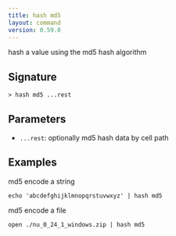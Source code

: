 ```yaml
---
title: hash md5
layout: command
version: 0.59.0
---
```


hash a value using the md5 hash algorithm

## Signature

```> hash md5 ...rest```

## Parameters

 -  `...rest`: optionally md5 hash data by cell path

## Examples

md5 encode a string
```shell
echo 'abcdefghijklmnopqrstuvwxyz' | hash md5
```

md5 encode a file
```shell
open ./nu_0_24_1_windows.zip | hash md5
```

